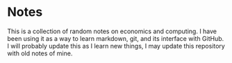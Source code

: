 # Notes

This is a collection of random notes on economics and computing. I have been using it as a way to learn
markdown, git, and its interface with GitHub. I will probably update this as I learn new things, I may update this repository with old notes of mine.
